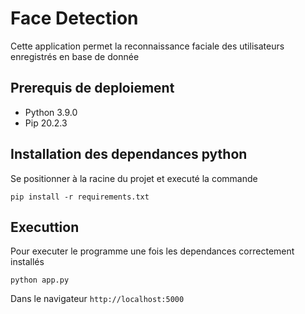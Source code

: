 # Face Detection

Cette application permet la reconnaissance faciale des utilisateurs enregistrés en base de donnée

## Prerequis de deploiement

- Python 3.9.0
- Pip 20.2.3

## Installation des dependances python

Se positionner à la racine du projet et executé la commande

    pip install -r requirements.txt

## Executtion

Pour executer le programme une fois les dependances correctement installés

    python app.py

Dans le navigateur `http://localhost:5000`
